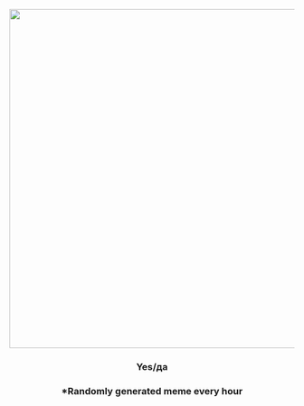 <p align="center">
        <img src="https://i.redd.it/36lv1anq5zl81.jpg" width="600" height="600">
        </p>
        <h3 align="center">Yes/да</h3>
        <h3 align="center">*Randomly generated meme every hour</h3>
    